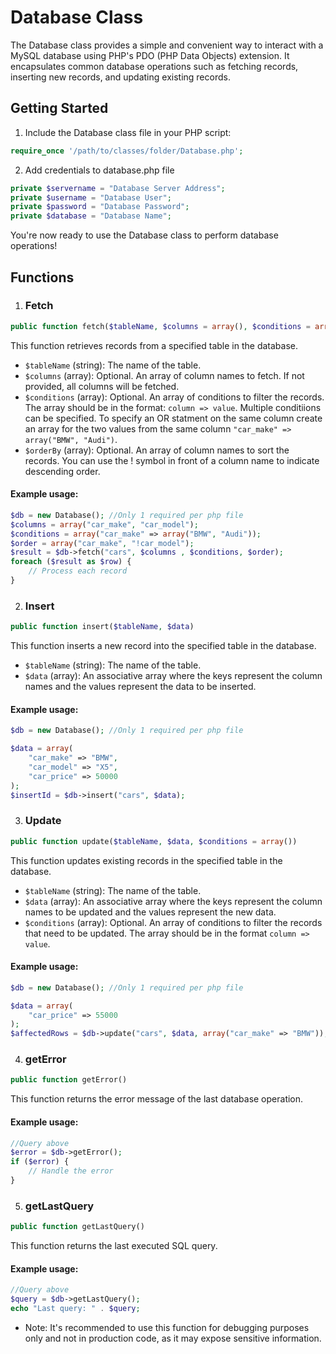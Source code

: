 # **Database Class**
The Database class provides a simple and convenient way to interact with a MySQL database using PHP's PDO (PHP Data Objects) extension. It encapsulates common database operations such as fetching records, inserting new records, and updating existing records.

## **Getting Started**
1. Include the Database class file in your PHP script:
```php
require_once '/path/to/classes/folder/Database.php';
```
2. Add credentials to database.php file
```php
private $servername = "Database Server Address";
private $username = "Database User";
private $password = "Database Password";
private $database = "Database Name";
```

You're now ready to use the Database class to perform database operations!
## **Functions**
1. ### **Fetch**
```php
public function fetch($tableName, $columns = array(), $conditions = array(), $orderBy = array())
```
This function retrieves records from a specified table in the database.

- `$tableName` (string): The name of the table.
- `$columns` (array): Optional. An array of column names to fetch. If not provided, all columns will be fetched.
- `$conditions` (array): Optional. An array of conditions to filter the records. The array should be in the format: `column => value`. Multiple conditiions can be specified. To specify an OR statment on the same column create an array for the two values from the same column `"car_make" => array("BMW", "Audi")`.
- `$orderBy` (array): Optional. An array of column names to sort the records. You can use the ! symbol in front of a column name to indicate descending order.

#### Example usage:

```php
$db = new Database(); //Only 1 required per php file
$columns = array("car_make", "car_model");
$conditions = array("car_make" => array("BMW", "Audi"));
$order = array("car_make", "!car_model");
$result = $db->fetch("cars", $columns , $conditions, $order);
foreach ($result as $row) {
    // Process each record
}
```
2. ### **Insert**
```php
public function insert($tableName, $data)
```
This function inserts a new record into the specified table in the database.

- `$tableName` (string): The name of the table.
- `$data` (array): An associative array where the keys represent the column names and the values represent the data to be inserted.

#### Example usage:

```php
$db = new Database(); //Only 1 required per php file

$data = array(
    "car_make" => "BMW",
    "car_model" => "X5",
    "car_price" => 50000
);
$insertId = $db->insert("cars", $data);
```

3. ### **Update**
```php
public function update($tableName, $data, $conditions = array())
```
This function updates existing records in the specified table in the database.

- `$tableName` (string): The name of the table.
- `$data` (array): An associative array where the keys represent the column names to be updated and the values represent the new data.
- `$conditions` (array): Optional. An array of conditions to filter the records that need to be updated. The array should be in the format `column => value`.

#### Example usage:

```php
$db = new Database(); //Only 1 required per php file

$data = array(
    "car_price" => 55000
);
$affectedRows = $db->update("cars", $data, array("car_make" => "BMW"));
```

4. ### **getError**
```php
public function getError()
```
This function returns the error message of the last database operation.

#### Example usage:

```php
//Query above
$error = $db->getError();
if ($error) {
    // Handle the error
}
```
5. ### **getLastQuery**
```php
public function getLastQuery()
```
This function returns the last executed SQL query.

#### Example usage:

```php
//Query above
$query = $db->getLastQuery();
echo "Last query: " . $query;
```
- Note: It's recommended to use this function for debugging purposes only and not in production code, as it may expose sensitive information.
